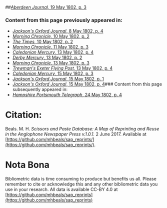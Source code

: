 ##[*Aberdeen Journal*, 19 May 1802, p. 3](https://mhbeals.github.io/sap_html/Aberdeen-Journal/Aberdeen-Journal-19-May-1802-p-3)

### Content from this page previously appeared in:
+ [*Jackson's Oxford Journal*, 8 May 1802, p. 4](https://mhbeals.github.io/sap_html/Jackson's-Oxford-Journal/Jackson's-Oxford-Journal-8-May-1802-p-4)
+ [*Morning Chronicle*, 10 May 1802, p. 2](https://mhbeals.github.io/sap_html/Morning-Chronicle/Morning-Chronicle-10-May-1802-p-2)
+ [*The Times*, 10 May 1802, p. 2](https://mhbeals.github.io/sap_html/The-Times/The-Times-10-May-1802-p-2)
+ [*Morning Chronicle*, 11 May 1802, p. 3](https://mhbeals.github.io/sap_html/Morning-Chronicle/Morning-Chronicle-11-May-1802-p-3)
+ [*Caledonian Mercury*, 13 May 1802, p. 4](https://mhbeals.github.io/sap_html/Caledonian-Mercury/Caledonian-Mercury-13-May-1802-p-4)
+ [*Derby Mercury*, 13 May 1802, p. 2](https://mhbeals.github.io/sap_html/Derby-Mercury/Derby-Mercury-13-May-1802-p-2)
+ [*Morning Chronicle*, 13 May 1802, p. 3](https://mhbeals.github.io/sap_html/Morning-Chronicle/Morning-Chronicle-13-May-1802-p-3)
+ [*Trewman's Exeter Flying Post*, 13 May 1802, p. 4](https://mhbeals.github.io/sap_html/Trewman's-Exeter-Flying-Post/Trewman's-Exeter-Flying-Post-13-May-1802-p-4)
+ [*Caledonian Mercury*, 15 May 1802, p. 3](https://mhbeals.github.io/sap_html/Caledonian-Mercury/Caledonian-Mercury-15-May-1802-p-3)
+ [*Jackson's Oxford Journal*, 15 May 1802, p. 1](https://mhbeals.github.io/sap_html/Jackson's-Oxford-Journal/Jackson's-Oxford-Journal-15-May-1802-p-1)
+ [*Jackson's Oxford Journal*, 15 May 1802, p. 4](https://mhbeals.github.io/sap_html/Jackson's-Oxford-Journal/Jackson's-Oxford-Journal-15-May-1802-p-4)### Content from this page subsequently appeared in:
+ [*Hampshire Portsmouth Telegraph*, 24 May 1802, p. 4](https://mhbeals.github.io/sap_html/Hampshire-Portsmouth-Telegraph/Hampshire-Portsmouth-Telegraph-24-May-1802-p-4)
                    
# Citation: 

Beals. M. H. *Scissors and Paste Database: A Map of Reprinting and Reuse in the Anglophone Newspaper Press v.1.0.1.* 2 June 2017. Available at [https://github.com/mhbeals/sap_reprints/](https://github.com/mhbeals/sap_reprints/). 
                    
# Nota Bona

Bibliometric data is time consuming to produce but benefits us all. Please remember to cite or acknowledge this and any other bibliometric data you use in your research. All data is available CC-BY 4.0 at [https://github.com/mhbeals/sap_reprints](https://github.com/mhbeals/sap_reprints)